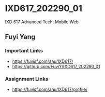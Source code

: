 # IXD617_202290_01
IXD 617 Advanced Tech: Mobile Web
## Fuyi Yang

### Important Links
- https://fuyisf.com/aau/IXD617/
- https://github.com/FuyiY/IXD617_202290_01



### Assignment Links
- https://fuyisf.com/aau/IXD617/profile/
